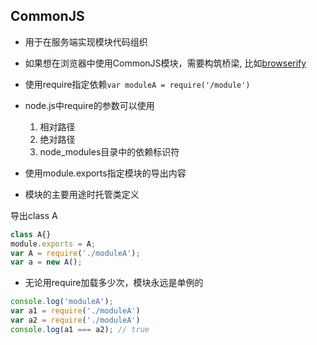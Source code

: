 ## CommonJS

- 用于在服务端实现模块代码组织
- 如果想在浏览器中使用CommonJS模块，需要构筑桥梁, 比如[browserify](npm_browserify.md)
- 使用require指定依赖`var moduleA = require('/module')`
- node.js中require的参数可以使用
  1. 相对路径
  2. 绝对路径
  3. node_modules目录中的依赖标识符
- 使用module.exports指定模块的导出内容  

- 模块的主要用途时托管类定义

导出class A
```javascript
class A{}
module.exports = A;
var A = require('./moduleA');
var a = new A();
```

- 无论用require加载多少次，模块永远是单例的

```javascript
console.log('moduleA');
var a1 = require('./moduleA') 
var a2 = require('./moduleA')
console.log(a1 === a2); // true
```